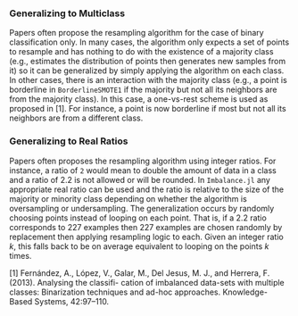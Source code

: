 
### Generalizing to Multiclass
Papers often propose the resampling algorithm for the case of binary classification only. In many cases, the algorithm only expects a set of points to resample and has nothing to do with the existence of a majority class (e.g., estimates the distribution of points then generates new samples from it) so it can be generalized by simply applying the algorithm on each class. In other cases, there is an interaction with the majority class (e.g., a point is borderline in `BorderlineSMOTE1` if the majority but not all its neighbors are from the majority class). In this case, a one-vs-rest scheme is used as proposed in [1]. For instance, a point is now borderline if most but not all its neighbors are from a different class. 

### Generalizing to Real Ratios
Papers often proposes the resampling algorithm using integer ratios. For instance, a ratio of `2` would mean to double the amount of data in a class and a ratio of $2.2$ is not allowed or will be rounded. In `Imbalance.jl` any appropriate real ratio can be used and the ratio is relative to the size of the majority or minority class depending on whether the algorithm is oversampling or undersampling. The generalization occurs by randomly choosing points instead of looping on each point. That is, if a $2.2$ ratio corresponds to $227$ examples then $227$ examples are chosen randomly by replacement then applying resampling logic to each. Given an integer ratio $k$, this falls back to be on average equivalent to looping on the points $k$ times.

[1] Fernández, A., López, V., Galar, M., Del Jesus, M. J., and Herrera, F. (2013). Analysing the classifi-
cation of imbalanced data-sets with multiple classes: Binarization techniques and ad-hoc approaches.
Knowledge-Based Systems, 42:97–110.